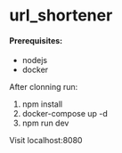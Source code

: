 
# url_shortener

#### Prerequisites:

 - nodejs 
 - docker

After clonning run:

 1. npm install
 2. docker-compose up -d
 3. npm run dev

Visit localhost:8080
